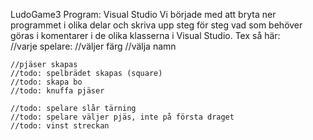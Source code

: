 LudoGame3
Program: Visual Studio
Vi började med att bryta ner programmet i olika delar och skriva upp steg för steg vad som behöver göras i komentarer i de olika klasserna i Visual Studio.
Tex så här:  
    //varje spelare:
    //väljer färg
    //välja namn

    //pjäser skapas
    //todo: spelbrädet skapas (square)
    //todo: skapa bo
    //todo: knuffa pjäser

    //todo: spelare slår tärning
    //todo: spelare väljer pjäs, inte på första draget
    //todo: vinst streckan
